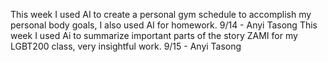 This week I used AI to create a personal gym schedule to accomplish my personal body goals, I also used AI for homework. 9/14 - Anyi Tasong
This week I used Ai to summarize important parts of the story ZAMI for my LGBT200 class, very insightful work. 9/15 - Anyi Tasong 

